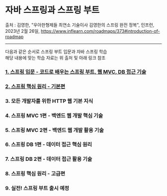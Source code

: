 # 자바 스프링과 스프링 부트
  출처 : 김영한, "우아한형제들 최연소 기술이사 김영한의 스프링 완전 정복", 인프런, 2023년 2월 26일, https://www.inflearn.com/roadmaps/373#introduction-of-roadmap

* * *

다음과 같은 순서로 스프링 부트 입문과 자바 스프링 학습   
해당 내용에 맞는 학습 자료는 위 출처 및 아래 링크 참조

### [1. 스프링 입문 - 코드로 배우는 스프링 부트, 웹 MVC, DB 접근 기술](https://github.com/Son-Sumin/springboot-notes/tree/main/springboot-hello)  
### [2. 스프링 핵심 원리 - 기본편](https://github.com/Son-Sumin/springboot-notes/tree/main/springboot-hello2)   
### 3. 모든 개발자를 위한 HTTP 웹 기본 지식   
### 4. 스프링 MVC 1편 - 백엔드 웹 개발 핵심 기술   
### 5. 스프링 MVC 2편 - 백엔드 웹 개발 활용 기술   
### 6. 스프링 DB 1편 - 데이터 접근 핵심 원리   
### 7. 스프링 DB 2편 - 데이터 접근 활용 기술   
### 8. 스프링 핵심 원리 - 고급편   
### 9. 실전! 스프링 부트  출시 예정   
